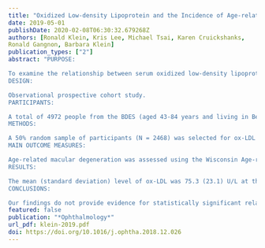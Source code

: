 ```yaml
---
title: "Oxidized Low-density Lipoprotein and the Incidence of Age-related Macular Degeneration"
date: 2019-05-01
publishDate: 2020-02-08T06:30:32.679268Z
authors: [Ronald Klein, Kris Lee, Michael Tsai, Karen Cruickshanks, 
Ronald Gangnon, Barbara Klein]
publication_types: ["2"]
abstract: "PURPOSE:

To examine the relationship between serum oxidized low-density lipoprotein (ox-LDL) cholesterol and the incidence of age-related macular degeneration (AMD) over a 25-year period in a sample of persons from the population-based Beaver Dam Eye Study (BDES).
DESIGN:

Observational prospective cohort study.
PARTICIPANTS:

A total of 4972 people from the BDES (aged 43-84 years and living in Beaver Dam, Wisconsin in 1988) seen during at least 1 of 6 examination phases at approximately 5-year intervals between 1988 and 2016.
METHODS:

A 50% random sample of participants (N = 2468) was selected for ox-LDL measurements. Stored frozen specimens from every examination phase were processed using an enzyme-linked immunosorbent assay from a single batch. All available intervals were included for a person, resulting in 6586 person-visits.
MAIN OUTCOME MEASURES:

Age-related macular degeneration was assessed using the Wisconsin Age-related Maculopathy Grading System, and severity was defined using a 5-step severity scale. The severity of the worse eye at each examination was used for analyses. A multi-state Markov (MSM) model was fit to simultaneously assess the ox-LDL relationship to all AMD transitions, including incidence of any AMD, incidence of late AMD, and worsening and improvement of AMD over the 25 years of the study.
RESULTS:

The mean (standard deviation) level of ox-LDL was 75.3 (23.1) U/L at the baseline examination. When adjusting for age, sex, ARMS2 and CFH risk alleles, and examination phase, the ox-LDL at the beginning of a period was not statistically significantly associated with the incidence of any AMD (hazard ratio per 10 U/L ox-LDL was 1.03, 95% confidence interval 0.98,1.09). Furthermore, ox-LDL was not associated with worsening anywhere along the AMD severity scale, nor with incidence of late AMD. The lack of relationships of ox-LDL to the incidence of any AMD or worsening of AMD remained after adjustment for history of statin use, smoking status, body mass index, and history of cardiovascular disease (data not shown).
CONCLUSIONS:

Our findings do not provide evidence for statistically significant relationships between ox-LDL and AMD disease development or worsening of AMD."
featured: false
publication: "*Ophthalmology*"
url_pdf: klein-2019.pdf
doi: https://doi.org/10.1016/j.ophtha.2018.12.026
---
```


